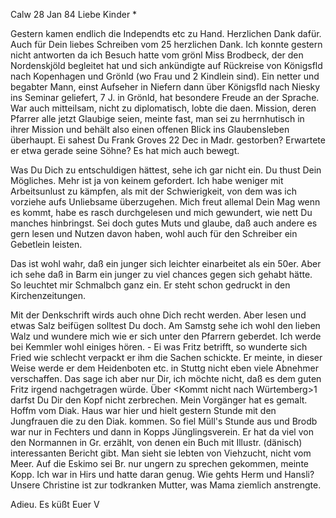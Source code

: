  Calw 28 Jan 84
Liebe Kinder <Marie>*

Gestern kamen endlich die Independts etc zu Hand. Herzlichen Dank dafür. Auch für Dein liebes Schreiben vom 25 herzlichen Dank. Ich konnte gestern nicht antworten da ich Besuch hatte vom grönl Miss Brodbeck, der den Nordenskjöld begleitet hat und sich ankündigte auf Rückreise von Königsfld nach Kopenhagen und Grönld (wo Frau und 2 Kindlein sind). Ein netter und begabter Mann, einst Aufseher in Niefern dann über Königsfld nach Niesky ins Seminar geliefert, 7 J. in Grönld, hat besondere Freude an der Sprache. War auch mitteilsam, nicht zu diplomatisch, lobte die daen. Mission, deren Pfarrer alle jetzt Glaubige seien, meinte fast, man sei zu herrnhutisch in ihrer Mission und behält also einen offenen Blick ins Glaubensleben überhaupt. Ei sahest Du Frank Groves 22 Dec in Madr. gestorben? Erwartete er etwa gerade seine Söhne? Es hat mich auch bewegt.

Was Du Dich zu entschuldigen hättest, sehe ich gar nicht ein. Du thust Dein Mögliches. Mehr ist ja von keinem gefordert. Ich habe weniger mit Arbeitsunlust zu kämpfen, als mit der Schwierigkeit, von dem was ich vorziehe aufs Unliebsame überzugehen. Mich freut allemal Dein Mag wenn es kommt, habe es rasch durchgelesen und mich gewundert, wie nett Du manches hinbringst. Sei doch gutes Muts und glaube, daß auch andere es gern lesen und Nutzen davon haben, wohl auch für den Schreiber ein Gebetlein leisten.

Das ist wohl wahr, daß ein junger sich leichter einarbeitet als ein 50er. Aber ich sehe daß in Barm ein junger zu viel chances gegen sich gehabt hätte. So leuchtet mir Schmalbch ganz ein. Er steht schon gedruckt in den Kirchenzeitungen.

Mit der Denkschrift wirds auch ohne Dich recht werden. Aber lesen und etwas Salz beifügen solltest Du doch. Am Samstg sehe ich wohl den lieben Walz und wundere mich wie er sich unter den Pfarrern geberdet. Ich werde bei Kemmler wohl einiges hören. - Ei was Fritz betrifft, so wunderte sich Fried wie schlecht verpackt er ihm die Sachen schickte. Er meinte, in dieser Weise werde er dem Heidenboten etc. in Stuttg nicht eben viele Abnehmer verschaffen. Das sage ich aber nur Dir, ich möchte nicht, daß es dem guten Fritz irgend nachgetragen würde. Über <Kommt nicht nach Würtemberg>1 darfst Du Dir den Kopf nicht zerbrechen. Mein Vorgänger hat es gemalt. 
Hoffm vom Diak. Haus war hier und hielt gestern Stunde mit den Jungfrauen die zu den Diak. kommen. So fiel Müll's Stunde aus und Brodb war nur in Fechters und dann in Kopps Jünglingsverein. Er hat da viel von den Normannen in Gr. erzählt, von denen ein Buch mit Illustr. (dänisch) interessanten Bericht gibt. Man sieht sie lebten von Viehzucht, nicht vom Meer. Auf die Eskimo sei Br. nur ungern zu sprechen gekommen, meinte Kopp. Ich war in Hirs und hatte daran genug. Wie gehts Herm und Hansli? Unsere Christine ist zur todkranken Mutter, was Mama ziemlich anstrengte.

 Adieu. Es küßt Euer V
